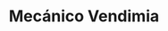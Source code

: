 ---
title: "Mecánico Vendimia"
url: /torrellano/mecanico-vendimia/
shop: reparación de automóviles
---